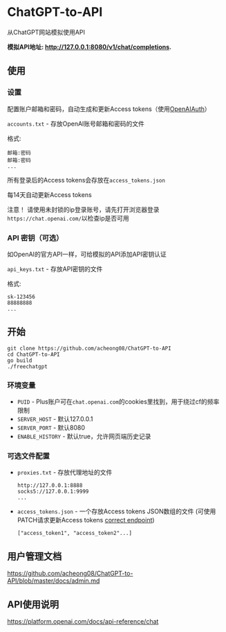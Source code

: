 # ChatGPT-to-API
从ChatGPT网站模拟使用API

**模拟API地址: http://127.0.0.1:8080/v1/chat/completions.**

## 使用
    
### 设置

配置账户邮箱和密码，自动生成和更新Access tokens（使用[OpenAIAuth](https://github.com/acheong08/OpenAIAuth/)）

`accounts.txt` - 存放OpenAI账号邮箱和密码的文件

格式:
```
邮箱:密码
邮箱:密码
...
```

所有登录后的Access tokens会存放在`access_tokens.json`

每14天自动更新Access tokens

注意！ 请使用未封锁的ip登录账号，请先打开浏览器登录`https://chat.openai.com/`以检查ip是否可用

### API 密钥（可选）

如OpenAI的官方API一样，可给模拟的API添加API密钥认证

`api_keys.txt` - 存放API密钥的文件

格式:
```
sk-123456
88888888
...
```

## 开始
```  
git clone https://github.com/acheong08/ChatGPT-to-API
cd ChatGPT-to-API
go build
./freechatgpt
```

### 环境变量
  - `PUID` - Plus账户可在`chat.openai.com`的cookies里找到，用于绕过cf的频率限制
  - `SERVER_HOST` - 默认127.0.0.1
  - `SERVER_PORT` - 默认8080
  - `ENABLE_HISTORY` - 默认true，允许网页端历史记录
### 可选文件配置
  - `proxies.txt` - 存放代理地址的文件

    ```
    http://127.0.0.1:8888
    socks5://127.0.0.1:9999
    ...
    ```
  - `access_tokens.json` - 一个存放Access tokens JSON数组的文件 (可使用 PATCH请求更新Access tokens [correct endpoint](https://github.com/acheong08/ChatGPT-to-API/blob/master/docs/admin.md))
    ```
    ["access_token1", "access_token2"...]
    ```

## 用户管理文档
https://github.com/acheong08/ChatGPT-to-API/blob/master/docs/admin.md

## API使用说明
https://platform.openai.com/docs/api-reference/chat
